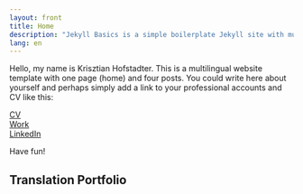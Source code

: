 ```yaml
---
layout: front
title: Home
description: "Jekyll Basics is a simple boilerplate Jekyll site with multilingual support."
lang: en
---
```


Hello, my name is Krisztian Hofstadter. This is a multilingual website template with one page (home) and four posts. You could write here about yourself and perhaps simply add a link to your professional accounts and CV like this:

[CV](https://khofstadter.info/assets/doc/K-Hofstader-CV-general-2019.pdf)   
[Work](https://www.anglia.ac.uk/people/krisztian-hofstadter)   
[LinkedIn](https://www.linkedin.com/in/tedor)

Have fun!

## Translation Portfolio
